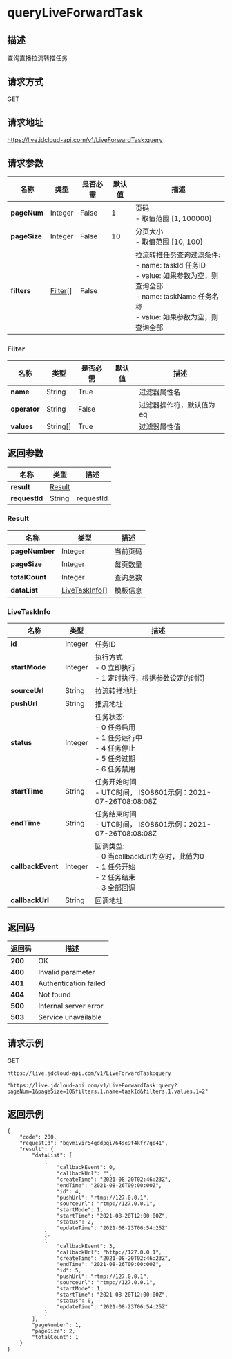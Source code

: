 # queryLiveForwardTask


## 描述
查询直播拉流转推任务


## 请求方式
GET

## 请求地址
https://live.jdcloud-api.com/v1/LiveForwardTask:query


## 请求参数
|名称|类型|是否必需|默认值|描述|
|---|---|---|---|---|
|**pageNum**|Integer|False|1|页码<br>- 取值范围 [1, 100000]<br>|
|**pageSize**|Integer|False|10|分页大小<br>- 取值范围 [10, 100]<br>|
|**filters**|[Filter[]](queryliveforwardtask#filter)|False| |拉流转推任务查询过滤条件:<br>- name:   taskId 任务ID<br>- value:  如果参数为空，则查询全部<br>- name:   taskName 任务名称<br>- value:  如果参数为空，则查询全部<br>|

### <div id="filter">Filter</div>
|名称|类型|是否必需|默认值|描述|
|---|---|---|---|---|
|**name**|String|True| |过滤器属性名|
|**operator**|String|False| |过滤器操作符，默认值为 eq|
|**values**|String[]|True| |过滤器属性值|

## 返回参数
|名称|类型|描述|
|---|---|---|
|**result**|[Result](queryliveforwardtask#result)| |
|**requestId**|String|requestId|

### <div id="result">Result</div>
|名称|类型|描述|
|---|---|---|
|**pageNumber**|Integer|当前页码|
|**pageSize**|Integer|每页数量|
|**totalCount**|Integer|查询总数|
|**dataList**|[LiveTaskInfo[]](queryliveforwardtask#livetaskinfo)|模板信息|
### <div id="livetaskinfo">LiveTaskInfo</div>
|名称|类型|描述|
|---|---|---|
|**id**|Integer|任务ID<br>|
|**startMode**|Integer|执行方式<br>- 0  立即执行<br>- 1  定时执行，根据参数设定的时间<br>|
|**sourceUrl**|String|拉流转推地址<br>|
|**pushUrl**|String|推流地址<br>|
|**status**|Integer|任务状态:<br>  - 0  任务启用<br>  - 1  任务运行中<br>  - 4  任务停止<br>  - 5  任务过期<br>  - 6  任务禁用<br>|
|**startTime**|String|任务开始时间<br>- UTC时间， ISO8601示例：2021-07-26T08:08:08Z<br>|
|**endTime**|String|任务结束时间<br>- UTC时间， ISO8601示例：2021-07-26T08:08:08Z<br>|
|**callbackEvent**|Integer|回调类型:<br>  - 0  当callbackUrl为空时，此值为0<br>  - 1  任务开始<br>  - 2  任务结束<br>  - 3  全部回调<br>|
|**callbackUrl**|String|回调地址|

## 返回码
|返回码|描述|
|---|---|
|**200**|OK|
|**400**|Invalid parameter|
|**401**|Authentication failed|
|**404**|Not found|
|**500**|Internal server error|
|**503**|Service unavailable|

## 请求示例
GET
```
https://live.jdcloud-api.com/v1/LiveForwardTask:query

```

```
"https://live.jdcloud-api.com/v1/LiveForwardTask:query?pageNum=1&pageSize=10&filters.1.name=taskId&filters.1.values.1=2"
```

## 返回示例
```
{
    "code": 200, 
    "requestId": "bgvmivir54gddpgi764se9f4kfr7ge41", 
    "result": {
        "dataList": [
            {
                "callbackEvent": 0, 
                "callbackUrl": "", 
                "createTime": "2021-08-20T02:46:23Z", 
                "endTime": "2021-08-26T09:00:00Z", 
                "id": 4, 
                "pushUrl": "rtmp://127.0.0.1", 
                "sourceUrl": "rtmp://127.0.0.1", 
                "startMode": 1, 
                "startTime": "2021-08-20T12:00:00Z", 
                "status": 2, 
                "updateTime": "2021-08-23T06:54:25Z"
            }, 
            {
                "callbackEvent": 3, 
                "callbackUrl": "http://127.0.0.1", 
                "createTime": "2021-08-20T02:46:23Z", 
                "endTime": "2021-08-26T09:00:00Z", 
                "id": 5, 
                "pushUrl": "rtmp://127.0.0.1", 
                "sourceUrl": "rtmp://127.0.0.1", 
                "startMode": 1, 
                "startTime": "2021-08-20T12:00:00Z", 
                "status": 0, 
                "updateTime": "2021-08-23T06:54:25Z"
            }
        ], 
        "pageNumber": 1, 
        "pageSize": 2, 
        "totalCount": 1
    }
}
```
